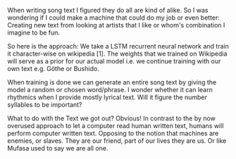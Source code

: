 When writing song text I figured they do all are kind of alike. So I was wondering if I could make a machine that could do my job or even better: Creating new text from looking at artists that I like or whom's combination I imagine to be fun.

So here is the approach: We take a LSTM recurrent neural network and train it character-wise on wikipedia [1]. The weights that we trained on Wikipedia will serve as a prior for our actual model i.e. we continue training with our own text e.g. Göthe or Bushido.

When training is done we can generate an entire song text by giving the model a random or chosen word/phrase. I wonder whether it can learn rhythmics when I provide mostly lyrical text. Will it figure the number syllables to be important?

What to do with the Text we got out? Obvious! In contrast to the by now overused approach to let a computer read human written text, humans will perform computer written text. Opposing to the notion that machines are enemies, or slaves. They are our friend, part of our lives they are us. Or like Mufasa used to say we are all one. 